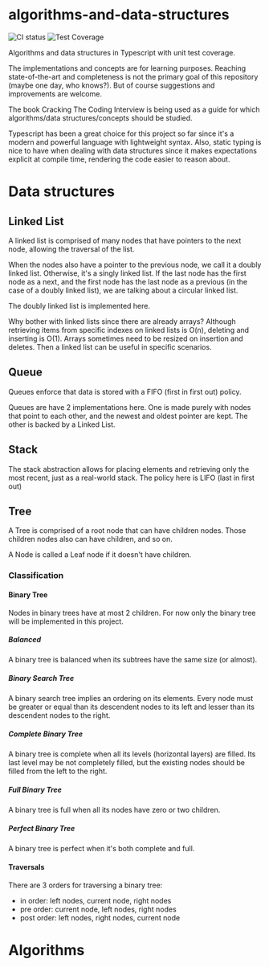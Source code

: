 # algorithms-and-data-structures

![CI status](https://github.com/fredzica/algorithms-and-data-structures/actions/workflows/node.js.yml/badge.svg)
![Test Coverage](https://api.codeclimate.com/v1/badges/c9a7e116c41f7ea2ade9/test_coverage)

Algorithms and data structures in Typescript with unit test coverage.

The implementations and concepts are for learning purposes. Reaching state-of-the-art and completeness is not the primary goal of this repository (maybe one day, who knows?). But of course suggestions and improvements are welcome.

The book Cracking The Coding Interview is being used as a guide for which algorithms/data structures/concepts should be studied.

Typescript has been a great choice for this project so far since it's a modern and powerful language with lightweight syntax. Also, static typing is nice to have when dealing with data structures since it makes expectations explicit at compile time, rendering the code easier to reason about.

# Data structures

## Linked List

A linked list is comprised of many nodes that have pointers to the next node, allowing the traversal of the list.

When the nodes also have a pointer to the previous node, we call it a doubly linked list. Otherwise, it's a singly linked list. If the last node has the first node as a next, and the first node has the last node as a previous (in the case of a doubly linked list), we are talking about a circular linked list.

The doubly linked list is implemented here.

Why bother with linked lists since there are already arrays? Although retrieving items from specific indexes on linked lists is O(n), deleting and inserting is O(1). Arrays sometimes need to be resized on insertion and deletes. Then a linked list can be useful in specific scenarios.

## Queue

Queues enforce that data is stored with a FIFO (first in first out) policy.

Queues are have 2 implementations here. One is made purely with nodes that point to each other, and the newest and oldest pointer are kept. The other is backed by a Linked List.

## Stack

The stack abstraction allows for placing elements and retrieving only the most recent, just as a real-world stack. The policy here is LIFO (last in first out)

## Tree

A Tree is comprised of a root node that can have children nodes. Those children nodes also can have children, and so on.

A Node is called a Leaf node if it doesn't have children.

### Classification

#### Binary Tree

Nodes in binary trees have at most 2 children. For now only the binary tree will be implemented in this project.

##### Balanced

A binary tree is balanced when its subtrees have the same size (or almost).

##### Binary Search Tree

A binary search tree implies an ordering on its elements. Every node must be greater or equal than its descendent nodes to its left and lesser than its descendent nodes to the right.

##### Complete Binary Tree

A binary tree is complete when all its levels (horizontal layers) are filled. Its last level may be not completely filled, but the existing nodes should be filled from the left to the right.

##### Full Binary Tree

A binary tree is full when all its nodes have zero or two children.

##### Perfect Binary Tree

A binary tree is perfect when it's both complete and full.

#### Traversals

There are 3 orders for traversing a binary tree:

- in order: left nodes, current node, right nodes
- pre order: current node, left nodes, right nodes
- post order: left nodes, right nodes, current node

# Algorithms
